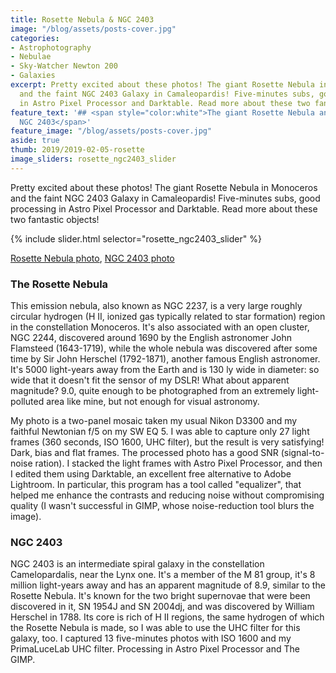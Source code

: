 ```yaml
---
title: Rosette Nebula & NGC 2403
image: "/blog/assets/posts-cover.jpg"
categories:
- Astrophotography
- Nebulae
- Sky-Watcher Newton 200
- Galaxies
excerpt: Pretty excited about these photos! The giant Rosette Nebula in Monoceros
  and the faint NGC 2403 Galaxy in Camaleopardis! Five-minutes subs, good processing
  in Astro Pixel Processor and Darktable. Read more about these two fantastic objects!
feature_text: '## <span style="color:white">The giant Rosette Nebula and the faint
  NGC 2403</span>'
feature_image: "/blog/assets/posts-cover.jpg"
aside: true
thumb: 2019/2019-02-05-rosette
image_sliders: rosette_ngc2403_slider
---
```


Pretty excited about these photos! The giant Rosette Nebula in Monoceros and the faint NGC 2403 Galaxy in Camaleopardis! Five-minutes subs, good processing in Astro Pixel Processor and Darktable. Read more about these two fantastic objects!

{% include slider.html selector="rosette_ngc2403_slider" %}

[Rosette Nebula photo](/blog/2019/2019-02-05-rosette.jpg), [NGC 2403 photo](/blog/2019/2019-02-05-ngc2403.jpg)

### The Rosette Nebula
This emission nebula, also known as NGC 2237, is a very large roughly circular hydrogen (H II, ionized gas typically related to star formation) region in the constellation Monoceros. It's also associated with an open cluster, NGC 2244, discovered around 1690 by the English astronomer John Flamsteed (1643-1719), while the whole nebula was discovered after some time by Sir John Herschel (1792-1871), another famous English astronomer. It's 5000 light-years away from the Earth and is 130 ly wide in diameter: so wide that it doesn't fit the sensor of my DSLR! What about apparent magnitude? 9.0, quite enough to be photographed from an extremely light-polluted area like mine, but not enough for visual astronomy.

My photo is a two-panel mosaic taken my usual Nikon D3300 and my faithful Newtonian f/5 on my SW EQ 5. I was able to capture only 27 light frames (360 seconds, ISO 1600, UHC filter), but the result is very satisfying! Dark, bias and flat frames. The processed photo has a good SNR (signal-to-noise ration). I stacked the light frames with Astro Pixel Processor, and then I edited them using Darktable, an excellent free alternative to Adobe Lightroom. In particular, this program has a tool called "equalizer", that helped me enhance the contrasts and reducing noise without compromising quality (I wasn't successful in GIMP, whose noise-reduction tool blurs the image).

### NGC 2403
NGC 2403 is an intermediate spiral galaxy in the constellation Camelopardalis, near the Lynx one. It's a member of the M 81 group, it's 8 million light-years away and has an apparent magnitude of 8.9, similar to the Rosette Nebula. It's known for the two bright supernovae that were been discovered in it, SN 1954J and SN 2004dj, and was discovered by William Herschel in 1788. Its core is rich of H II regions, the same hydrogen of which the Rosette Nebula is made, so I was able to use the UHC filter for this galaxy, too. I captured 13 five-minutes photos with ISO 1600 and my PrimaLuceLab UHC filter. Processing in Astro Pixel Processor and The GIMP.